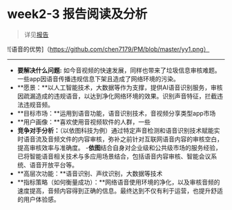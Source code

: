 # week2-3 报告阅读及分析
> 详见[报告](https://github.com/chen7179/PM/blob/master/18_2020%E5%B9%B4%E4%B8%AD%E5%9B%BD%E6%99%BA%E8%83%BD%E8%AF%AD%E9%9F%B3%E8%A1%8C%E4%B8%9A%E7%A0%94%E7%A9%B6%E6%8A%A5%E5%91%8A.pdf) 

![语音的优势]（https://github.com/chen7179/PM/blob/master/yy1.png）

---------

- **要解决什么问题:** 如今音视频的快速发展，同样也带来了垃圾信息审核难题。一些app因语音传播违规信息下架且造成了网络环境的污染。
- **愿景：**以人工智能技术，大数据等作为支撑，提供AI语音识别服务，审核因疏漏造成的违规语音，以达到净化网络环境的效果。识别声音特征，拦截违法违规音频。
- **目标市场：**运用到语音功能，语音识别技术，音视频分享类型app市场
- **用户画像：**喜欢使用音视频软件的人群，一些
- **竞争对手分析：**（以依图科技为例）通过特定声音检测和语音识别技术赋能实时语音流及音频文件的内容审核，弥补之前针对互联网语音内容的审核空白，提高审核效率与准确度。
-**依图**结合自身对企业级和公共级市场的服务经验，已将智能语音相关技术与多应用场景结合，包括语音内容审核、智能会议系统、语音开放平台等。
- **高层次功能：**语音识别、声纹识别，大数据等技术
- **指标策略（如何衡量成功）：**网络语音使用环境的净化，以及审核音频的速度提高，音频内容得到正确的信息。最终达到不仅有利于运营，也提升舒适的用户体验感。
